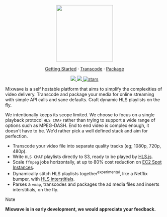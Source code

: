 <p align="center">
 <img src="https://github.com/matvp91/mixwave/blob/main/assets/logo.png?raw=true" width="180" />
</p>

<p align="center">
  <a href="https://matvp91.github.io/mixwave/getting-started.html">Getting Started</a> · 
  <a href="https://matvp91.github.io/mixwave/examples/transcode.html">Transcode</a> · 
  <a href="https://matvp91.github.io/mixwave/examples/package">Package</a>
</p>

<p align="center">
  <a href="#">
    <img src="https://img.shields.io/github/license/matvp91/mixwave">
  </a>
  <a href="#">
    <img src="https://img.shields.io/github/last-commit/matvp91/mixwave">
  </a>
  <a href="#">
    <img src="https://img.shields.io/github/stars/matvp91/mixwave" alt="stars">
  </a>
</p>


Mixwave is a self hostable platform that aims to simplify the complexities of video delivery. Transcode and package your media for online streaming with simple API calls and sane defaults. Craft dynamic HLS playlists on the fly.

We intentionally keeps its scope limited. We choose to focus on a single playback protocol `HLS CMAF` rather than trying to support a wide range of options such as MPEG-DASH. End to end video is complex enough, it doesn't have to be. We'd rather pick a well defined stack and aim for perfection.

- Transcode your video file into separate quality tracks (eg; 1080p, 720p, 480p).
- Write `HLS CMAF` playlists directly to S3, ready to be played by [HLS.js](https://github.com/video-dev/hls.js).
- Scale `ffmpeg` jobs horizontally, at up to 80% cost reduction on [EC2 Spot Instances](https://aws.amazon.com/ec2/spot/).
- Dynamically stitch HLS playlists together<sup>experimental</sup>, like a Netflix bumper, with [HLS interstitials](https://developer.apple.com/streaming/GettingStartedWithHLSInterstitials.pdf).
- Parses a `vmap`, transcodes and packages the ad media files and inserts interstitials, on the fly.

> [!NOTE]
> **Mixwave is in early development, we would appreciate your feedback.**
